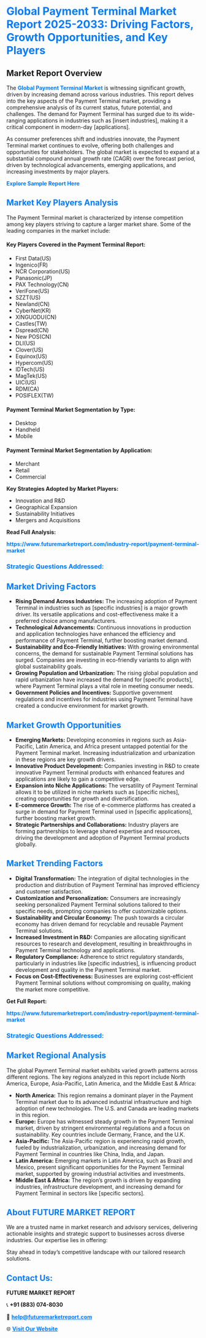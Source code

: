 <h1 style="color: #007BFF;">Global Payment Terminal Market Report 2025-2033: Driving Factors, Growth Opportunities, and Key Players</h1>

<section id="overview">
<h2>Market Report Overview</h2>
<p>The <a href="https://www.futuremarketreport.com/industry-report/payment-terminal-market" style="color: #007BFF; text-decoration: none;"><strong>Global Payment Terminal Market</strong></a> is witnessing significant growth, driven by increasing demand across various industries. This report delves into the key aspects of the Payment Terminal market, providing a comprehensive analysis of its current status, future potential, and challenges. The demand for Payment Terminal has surged due to its wide-ranging applications in industries such as [insert industries], making it a critical component in modern-day [applications].</p>
<p>As consumer preferences shift and industries innovate, the Payment Terminal market continues to evolve, offering both challenges and opportunities for stakeholders. The global market is expected to expand at a substantial compound annual growth rate (CAGR) over the forecast period, driven by technological advancements, emerging applications, and increasing investments by major players.</p>
</section>

<section id="overview">
<p><a href="https://www.futuremarketreport.com/request-sample/reportId=108627" style="color: #007BFF; text-decoration: none;"><strong>Explore Sample Report Here</strong></a></p>
</section>

<section id="key-players">
<h2 style="color: #007BFF;">Market Key Players Analysis</h2>
<p>The Payment Terminal market is characterized by intense competition among key players striving to capture a larger market share. Some of the leading companies in the market include:</p>
<h4>Key Players Covered in the Payment Terminal Report:</h4>
<ul><li>First Data(US)</li><li>Ingenico(FR)</li><li>NCR Corporation(US)</li><li>Panasonic(JP)</li><li>PAX Technology(CN)</li><li>VeriFone(US)</li><li>SZZT(US)</li><li>Newland(CN)</li><li>CyberNet(KR)</li><li>XINGUODU(CN)</li><li>Castles(TW)</li><li>Dspread(CN)</li><li>New POS(CN)</li><li>DLI(US)</li><li>Clover(US)</li><li>Equinox(US)</li><li>Hypercom(US)</li><li>IDTech(US)</li><li>MagTek(US)</li><li>UIC(US)</li><li>RDM(CA)</li><li>POSIFLEX(TW)</li></ul>
<h4>Payment Terminal Market Segmentation by Type:</h4>
<ul><li>Desktop</li><li>Handheld</li><li>Mobile</li></ul>

<h4>Payment Terminal Market Segmentation by Application:</h4>
<ul><li>Merchant</li><li>Retail</li><li>Commercial</li></ul>
<p><strong>Key Strategies Adopted by Market Players:</strong></p>
<ul>
<li>Innovation and R&D</li>
<li>Geographical Expansion</li>
<li>Sustainability Initiatives</li>
<li>Mergers and Acquisitions</li>
</ul>
</section>

<section>
<p><strong>Read Full Analysis: </strong></p><a href="https://www.futuremarketreport.com/industry-report/payment-terminal-market" style="color: #007BFF; text-decoration: none;"><strong>https://www.futuremarketreport.com/industry-report/payment-terminal-market</strong></a>
<h3 style="color: #007BFF;">Strategic Questions Addressed:</h3>
</section>

<section id="driving-factors">
<h2 style="color: #007BFF;">Market Driving Factors</h2>
<ul>
<li><strong>Rising Demand Across Industries:</strong> The increasing adoption of Payment Terminal in industries such as [specific industries] is a major growth driver. Its versatile applications and cost-effectiveness make it a preferred choice among manufacturers.</li>
<li><strong>Technological Advancements:</strong> Continuous innovations in production and application technologies have enhanced the efficiency and performance of Payment Terminal, further boosting market demand.</li>
<li><strong>Sustainability and Eco-Friendly Initiatives:</strong> With growing environmental concerns, the demand for sustainable Payment Terminal solutions has surged. Companies are investing in eco-friendly variants to align with global sustainability goals.</li>
<li><strong>Growing Population and Urbanization:</strong> The rising global population and rapid urbanization have increased the demand for [specific products], where Payment Terminal plays a vital role in meeting consumer needs.</li>
<li><strong>Government Policies and Incentives:</strong> Supportive government regulations and incentives for industries using Payment Terminal have created a conducive environment for market growth.</li>
</ul>
</section>

<section id="growth-opportunities">
<h2 style="color: #007BFF;">Market Growth Opportunities</h2>
<ul>
<li><strong>Emerging Markets:</strong> Developing economies in regions such as Asia-Pacific, Latin America, and Africa present untapped potential for the Payment Terminal market. Increasing industrialization and urbanization in these regions are key growth drivers.</li>
<li><strong>Innovative Product Development:</strong> Companies investing in R&D to create innovative Payment Terminal products with enhanced features and applications are likely to gain a competitive edge.</li>
<li><strong>Expansion into Niche Applications:</strong> The versatility of Payment Terminal allows it to be utilized in niche markets such as [specific niches], creating opportunities for growth and diversification.</li>
<li><strong>E-commerce Growth:</strong> The rise of e-commerce platforms has created a surge in demand for Payment Terminal used in [specific applications], further boosting market growth.</li>
<li><strong>Strategic Partnerships and Collaborations:</strong> Industry players are forming partnerships to leverage shared expertise and resources, driving the development and adoption of Payment Terminal products globally.</li>
</ul>
</section>

<section id="trending-factors">
<h2 style="color: #007BFF;">Market Trending Factors</h2>
<ul>
<li><strong>Digital Transformation:</strong> The integration of digital technologies in the production and distribution of Payment Terminal has improved efficiency and customer satisfaction.</li>
<li><strong>Customization and Personalization:</strong> Consumers are increasingly seeking personalized Payment Terminal solutions tailored to their specific needs, prompting companies to offer customizable options.</li>
<li><strong>Sustainability and Circular Economy:</strong> The push towards a circular economy has driven demand for recyclable and reusable Payment Terminal solutions.</li>
<li><strong>Increased Investment in R&D:</strong> Companies are allocating significant resources to research and development, resulting in breakthroughs in Payment Terminal technology and applications.</li>
<li><strong>Regulatory Compliance:</strong> Adherence to strict regulatory standards, particularly in industries like [specific industries], is influencing product development and quality in the Payment Terminal market.</li>
<li><strong>Focus on Cost-Effectiveness:</strong> Businesses are exploring cost-efficient Payment Terminal solutions without compromising on quality, making the market more competitive.</li>
</ul>
</section>

<section>
<p><strong>Get Full Report: </strong></p><a href="https://www.futuremarketreport.com/industry-report/payment-terminal-market" style="color: #007BFF; text-decoration: none;"><strong>https://www.futuremarketreport.com/industry-report/payment-terminal-market</strong></a>
<h3 style="color: #007BFF;">Strategic Questions Addressed:</h3>
</section>


<section id="regional-analysis">
<h2 style="color: #007BFF;">Market Regional Analysis</h2>
<p>The global Payment Terminal market exhibits varied growth patterns across different regions. The key regions analyzed in this report include North America, Europe, Asia-Pacific, Latin America, and the Middle East & Africa:</p>
<ul>
<li><strong>North America:</strong> This region remains a dominant player in the Payment Terminal market due to its advanced industrial infrastructure and high adoption of new technologies. The U.S. and Canada are leading markets in this region.</li>
<li><strong>Europe:</strong> Europe has witnessed steady growth in the Payment Terminal market, driven by stringent environmental regulations and a focus on sustainability. Key countries include Germany, France, and the U.K.</li>
<li><strong>Asia-Pacific:</strong> The Asia-Pacific region is experiencing rapid growth, fueled by industrialization, urbanization, and increasing demand for Payment Terminal in countries like China, India, and Japan.</li>
<li><strong>Latin America:</strong> Emerging markets in Latin America, such as Brazil and Mexico, present significant opportunities for the Payment Terminal market, supported by growing industrial activities and investments.</li>
<li><strong>Middle East & Africa:</strong> The region’s growth is driven by expanding industries, infrastructure development, and increasing demand for Payment Terminal in sectors like [specific sectors].</li>
</ul>
</section>

<footer>
<h2 style="color: #007BFF;">About FUTURE MARKET REPORT</h2>
<p>We are a trusted name in market research and advisory services, delivering actionable insights and strategic support to businesses across diverse industries. Our expertise lies in offering:</p>

<p>Stay ahead in today’s competitive landscape with our tailored research solutions.</p>

<h2 style="color: #007BFF;">Contact Us:</h2>
<p><strong>FUTURE MARKET REPORT</strong></p>
<p>📞 <strong>+91 (883) 074-8030</strong></p>
<p>📧 <strong><a href="mailto:help@futuremarketreport.com" style="color: #007BFF;">help@futuremarketreport.com</a></strong></p>
<p>🌐 <strong><a href="https://www.futuremarketreport.com/" style="color: #007BFF;">Visit Our Website</a></strong></p>
</footer>